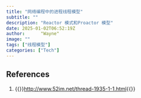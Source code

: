 ```yaml
---
title: "网络编程中的进程线程模型"
subtitle: ""
description: "Reactor 模式和Proactor 模型"
date: 2025-01-02T06:52:19Z
author:      "Wayne"
image: ""
tags: ["线程模型"]
categories: ["Tech"]
---
```


## References

1. {{<rawhtml>}}<a href="http://www.52im.net/thread-1935-1-1.html" target="_blank">http://www.52im.net/thread-1935-1-1.html</a>{{</rawhtml>}}
